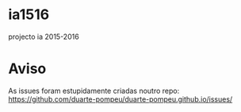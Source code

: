 # ia1516
projecto ia 2015-2016

# Aviso

As issues foram estupidamente criadas noutro repo: https://github.com/duarte-pompeu/duarte-pompeu.github.io/issues/
